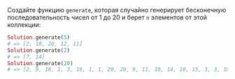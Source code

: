 
Создайте функцию `generate`, которая случайно генерирует бесконечную последовательность чисел от 1 до 20 и берет `n` элементов от этой коллекции:

```elixir
Solution.generate(5)
# => [2, 10, 20, 12, 11]
Solution.generate(2)
# => [7, 14]
Solution.generate(20)
# => [2, 9, 18, 1, 3, 16, 1, 1, 20, 20, 9, 11, 10, 14, 10, 15, 3, 3, 10, 8]
```
